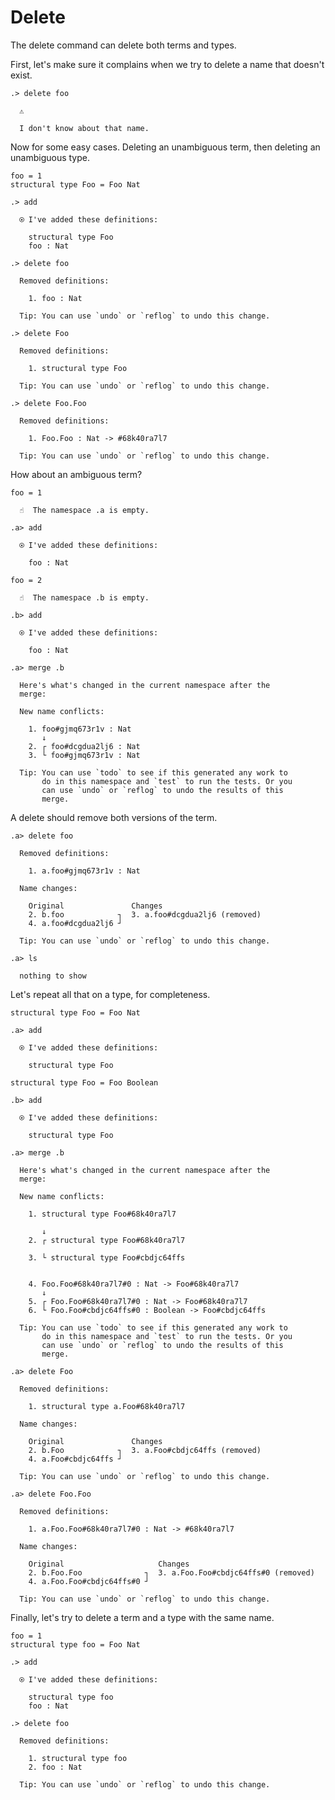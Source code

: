 # Delete

The delete command can delete both terms and types.

First, let's make sure it complains when we try to delete a name that doesn't
exist.

```ucm
.> delete foo

  ⚠️
  
  I don't know about that name.

```
Now for some easy cases. Deleting an unambiguous term, then deleting an
unambiguous type.

```unison
foo = 1
structural type Foo = Foo Nat
```

```ucm
.> add

  ⍟ I've added these definitions:
  
    structural type Foo
    foo : Nat

.> delete foo

  Removed definitions:
  
    1. foo : Nat
  
  Tip: You can use `undo` or `reflog` to undo this change.

.> delete Foo

  Removed definitions:
  
    1. structural type Foo
  
  Tip: You can use `undo` or `reflog` to undo this change.

.> delete Foo.Foo

  Removed definitions:
  
    1. Foo.Foo : Nat -> #68k40ra7l7
  
  Tip: You can use `undo` or `reflog` to undo this change.

```
How about an ambiguous term?

```unison
foo = 1
```

```ucm
  ☝️  The namespace .a is empty.

.a> add

  ⍟ I've added these definitions:
  
    foo : Nat

```
```unison
foo = 2
```

```ucm
  ☝️  The namespace .b is empty.

.b> add

  ⍟ I've added these definitions:
  
    foo : Nat

.a> merge .b

  Here's what's changed in the current namespace after the
  merge:
  
  New name conflicts:
  
    1. foo#gjmq673r1v : Nat
       ↓
    2. ┌ foo#dcgdua2lj6 : Nat
    3. └ foo#gjmq673r1v : Nat
  
  Tip: You can use `todo` to see if this generated any work to
       do in this namespace and `test` to run the tests. Or you
       can use `undo` or `reflog` to undo the results of this
       merge.

```
A delete should remove both versions of the term.

```ucm
.a> delete foo

  Removed definitions:
  
    1. a.foo#gjmq673r1v : Nat
  
  Name changes:
  
    Original               Changes
    2. b.foo            ┐  3. a.foo#dcgdua2lj6 (removed)
    4. a.foo#dcgdua2lj6 ┘  
  
  Tip: You can use `undo` or `reflog` to undo this change.

```
```ucm
.a> ls

  nothing to show

```
Let's repeat all that on a type, for completeness.

```unison
structural type Foo = Foo Nat
```

```ucm
.a> add

  ⍟ I've added these definitions:
  
    structural type Foo

```
```unison
structural type Foo = Foo Boolean
```

```ucm
.b> add

  ⍟ I've added these definitions:
  
    structural type Foo

.a> merge .b

  Here's what's changed in the current namespace after the
  merge:
  
  New name conflicts:
  
    1. structural type Foo#68k40ra7l7
         
       ↓
    2. ┌ structural type Foo#68k40ra7l7
           
    3. └ structural type Foo#cbdjc64ffs
           
    
    4. Foo.Foo#68k40ra7l7#0 : Nat -> Foo#68k40ra7l7
       ↓
    5. ┌ Foo.Foo#68k40ra7l7#0 : Nat -> Foo#68k40ra7l7
    6. └ Foo.Foo#cbdjc64ffs#0 : Boolean -> Foo#cbdjc64ffs
  
  Tip: You can use `todo` to see if this generated any work to
       do in this namespace and `test` to run the tests. Or you
       can use `undo` or `reflog` to undo the results of this
       merge.

```
```ucm
.a> delete Foo

  Removed definitions:
  
    1. structural type a.Foo#68k40ra7l7
  
  Name changes:
  
    Original               Changes
    2. b.Foo            ┐  3. a.Foo#cbdjc64ffs (removed)
    4. a.Foo#cbdjc64ffs ┘  
  
  Tip: You can use `undo` or `reflog` to undo this change.

```
```ucm
.a> delete Foo.Foo

  Removed definitions:
  
    1. a.Foo.Foo#68k40ra7l7#0 : Nat -> #68k40ra7l7
  
  Name changes:
  
    Original                     Changes
    2. b.Foo.Foo              ┐  3. a.Foo.Foo#cbdjc64ffs#0 (removed)
    4. a.Foo.Foo#cbdjc64ffs#0 ┘  
  
  Tip: You can use `undo` or `reflog` to undo this change.

```
Finally, let's try to delete a term and a type with the same name.

```unison
foo = 1
structural type foo = Foo Nat
```

```ucm
.> add

  ⍟ I've added these definitions:
  
    structural type foo
    foo : Nat

```
```ucm
.> delete foo

  Removed definitions:
  
    1. structural type foo
    2. foo : Nat
  
  Tip: You can use `undo` or `reflog` to undo this change.

```
